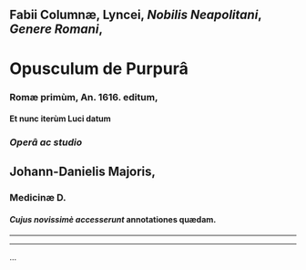 ##  Fabii Columnæ, Lyncei, _Nobilis Neapolitani_, _Genere Romani_,

# Opusculum de Purpurâ

### Romæ primùm, An. 1616. editum,

#### Et nunc iterùm Luci datum

### _Operâ ac studio_

## Johann-Danielis Majoris,

### Medicinæ D.

#### _Cujus novissimè accesserunt_ annotationes quædam.

---

---

...
